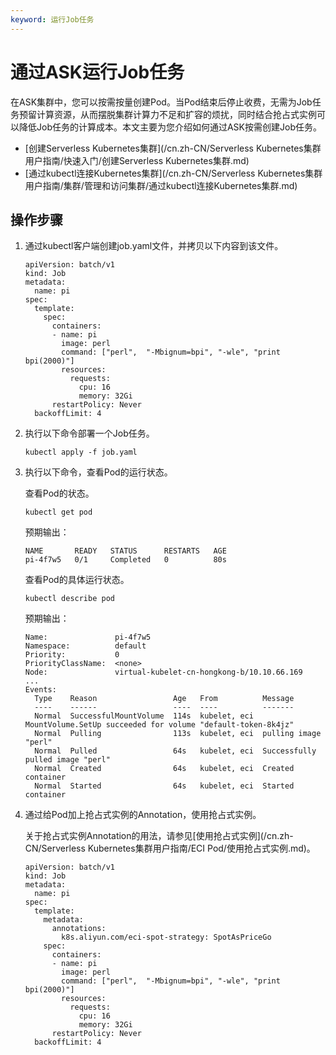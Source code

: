 ```yaml
---
keyword: 运行Job任务
---
```


# 通过ASK运行Job任务

在ASK集群中，您可以按需按量创建Pod。当Pod结束后停止收费，无需为Job任务预留计算资源，从而摆脱集群计算力不足和扩容的烦扰，同时结合抢占式实例可以降低Job任务的计算成本。本文主要为您介绍如何通过ASK按需创建Job任务。

-   [创建Serverless Kubernetes集群](/cn.zh-CN/Serverless Kubernetes集群用户指南/快速入门/创建Serverless Kubernetes集群.md)
-   [通过kubectl连接Kubernetes集群](/cn.zh-CN/Serverless Kubernetes集群用户指南/集群/管理和访问集群/通过kubectl连接Kubernetes集群.md)

## 操作步骤

1.  通过kubectl客户端创建job.yaml文件，并拷贝以下内容到该文件。

    ```
    apiVersion: batch/v1
    kind: Job
    metadata:
      name: pi
    spec:
      template:
        spec:
          containers:
          - name: pi
            image: perl
            command: ["perl",  "-Mbignum=bpi", "-wle", "print bpi(2000)"]
            resources:
              requests:
                cpu: 16
                memory: 32Gi
          restartPolicy: Never
      backoffLimit: 4
    ```

2.  执行以下命令部署一个Job任务。

    ```
    kubectl apply -f job.yaml
    ```

3.  执行以下命令，查看Pod的运行状态。

    查看Pod的状态。

    ```
    kubectl get pod
    ```

    预期输出：

    ```
    NAME       READY   STATUS      RESTARTS   AGE
    pi-4f7w5   0/1     Completed   0          80s
    ```

    查看Pod的具体运行状态。

    ```
    kubectl describe pod
    ```

    预期输出：

    ```
    Name:               pi-4f7w5
    Namespace:          default
    Priority:           0
    PriorityClassName:  <none>
    Node:               virtual-kubelet-cn-hongkong-b/10.10.66.169
    ...
    Events:
      Type    Reason                 Age   From          Message
      ----    ------                 ----  ----          -------
      Normal  SuccessfulMountVolume  114s  kubelet, eci  MountVolume.SetUp succeeded for volume "default-token-8k4jz"
      Normal  Pulling                113s  kubelet, eci  pulling image "perl"
      Normal  Pulled                 64s   kubelet, eci  Successfully pulled image "perl"
      Normal  Created                64s   kubelet, eci  Created container
      Normal  Started                64s   kubelet, eci  Started container
    ```

4.  通过给Pod加上抢占式实例的Annotation，使用抢占式实例。

    关于抢占式实例Annotation的用法，请参见[使用抢占式实例](/cn.zh-CN/Serverless Kubernetes集群用户指南/ECI Pod/使用抢占式实例.md)。

    ```
    apiVersion: batch/v1
    kind: Job
    metadata:
      name: pi
    spec:
      template:
        metadata:
          annotations:
            k8s.aliyun.com/eci-spot-strategy: SpotAsPriceGo
        spec:
          containers:
          - name: pi
            image: perl
            command: ["perl",  "-Mbignum=bpi", "-wle", "print bpi(2000)"]
            resources:
              requests:
                cpu: 16
                memory: 32Gi
          restartPolicy: Never
      backoffLimit: 4
    ```


